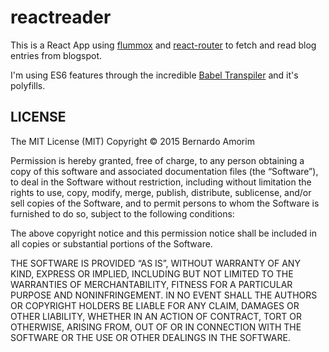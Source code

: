# reactreader

This is a React App using [flummox](https://github.com/acdlite/flummox) and [react-router](https://github.com/rackt/react-router) to fetch and read blog entries from blogspot.

I'm using ES6 features through the incredible [Babel Transpiler](http://babeljs.io/) and it's polyfills.

## LICENSE

The MIT License (MIT)
Copyright © 2015 Bernardo Amorim

Permission is hereby granted, free of charge, to any person obtaining a copy of this software and associated documentation files (the “Software”), to deal in the Software without restriction, including without limitation the rights to use, copy, modify, merge, publish, distribute, sublicense, and/or sell copies of the Software, and to permit persons to whom the Software is furnished to do so, subject to the following conditions:

The above copyright notice and this permission notice shall be included in all copies or substantial portions of the Software.

THE SOFTWARE IS PROVIDED “AS IS”, WITHOUT WARRANTY OF ANY KIND, EXPRESS OR IMPLIED, INCLUDING BUT NOT LIMITED TO THE WARRANTIES OF MERCHANTABILITY, FITNESS FOR A PARTICULAR PURPOSE AND NONINFRINGEMENT. IN NO EVENT SHALL THE AUTHORS OR COPYRIGHT HOLDERS BE LIABLE FOR ANY CLAIM, DAMAGES OR OTHER LIABILITY, WHETHER IN AN ACTION OF CONTRACT, TORT OR OTHERWISE, ARISING FROM, OUT OF OR IN CONNECTION WITH THE SOFTWARE OR THE USE OR OTHER DEALINGS IN THE SOFTWARE.
